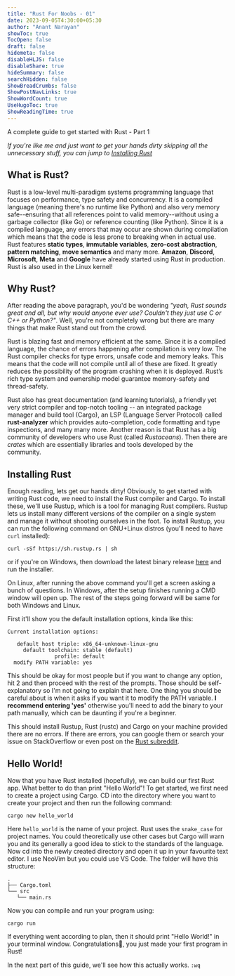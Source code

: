 ```yaml
---
title: "Rust For Noobs - 01"
date: 2023-09-05T4:30:00+05:30
author: "Anant Narayan"
showToc: true
TocOpen: false
draft: false
hidemeta: false
disableHLJS: false
disableShare: true
hideSummary: false
searchHidden: false
ShowBreadCrumbs: false
ShowPostNavLinks: true
ShowWordCount: true
UseHugoToc: true
ShowReadingTime: true
---
```


A complete guide to get started with Rust - Part 1

<!--more-->

*If you're like me and just want to get your hands dirty skipping all the unnecessary stuff, you can jump to [Installing Rust](#installing-rust)*

## What is Rust?
Rust is a low-level multi-paradigm systems programming language that focuses on performance, type safety and concurrency. It is a compiled language (meaning there's no runtime like Python) and also very memory safe--ensuring that all references point to valid memory--without using a garbage collector (like Go) or reference counting (like Python). Since it is a compiled language, any errors that may occur are shown during compilation which means that the code is less prone to breaking when in actual use. Rust features **static types**, **immutable variables**, **zero-cost abstraction**, **pattern matching**, **move semantics** and many more. **Amazon**, **Discord**, **Microsoft**, **Meta** and **Google** have already started using Rust in production. Rust is also used in the Linux kernel!

## Why Rust?
After reading the above paragraph, you'd be wondering *"yeah, Rust sounds great and all, but why would anyone ever use? Couldn't they just use C or C++ or Python?"*. Well, you're not completely wrong but there are many things that make Rust stand out from the crowd.

Rust is blazing fast and memory efficient at the same. Since it is a compiled language, the chance of errors happening after compilation is very low. The Rust compiler checks for type errors, unsafe code and memory leaks. This means that the code will not compile until all of these are fixed. It greatly reduces the possibility of the program crashing when it is deployed. Rust’s rich type system and ownership model guarantee memory-safety and thread-safety. 

Rust also has great documentation (and learning tutorials), a friendly yet very strict compiler and top-notch tooling -- an integrated package manager and build tool (Cargo), an LSP (Language Server Protocol) called **rust-analyzer** which provides auto-completion, code formatting and type inspections, and many many more. Another reason is that Rust has a big community of developers who use Rust (called *Rustaceans*). Then there are *crates* which are essentially libraries and tools developed by the community.

## Installing Rust
Enough reading, lets get our hands dirty! Obviously, to get started with writing Rust code, we need to install the Rust compiler and Cargo. To install these, we'll use Rustup, which is a tool for managing Rust compilers. Rustup lets us install many different versions of the compiler on a single system and manage it without shooting ourselves in the foot. To install Rustup, you can run the following command on GNU+Linux distros (you'll need to have `curl` installed):
```
curl -sSf https://sh.rustup.rs | sh
```
or if you're on Windows, then download the latest binary release [here](https://static.rust-lang.org/rustup/dist/i686-pc-windows-gnu/rustup-init.exe) and run the installer.

On Linux, after running the above command you'll get a screen asking a bunch of questions. In Windows, after the setup finishes running a CMD window will open up. The rest of the steps going forward will be same for both Windows and Linux.

First it'll show you the default installation options, kinda like this:
```
Current installation options:

   default host triple: x86_64-unknown-linux-gnu
     default toolchain: stable (default)
               profile: default
  modify PATH variable: yes
```
This should be okay for most people but if you want to change any option, hit 2 and then proceed with the rest of the prompts. Those should be self-explanatory so I'm not going to explain that here. One thing you should be careful about is when it asks if you want it to modify the PATH variable. **I recommend entering 'yes'** otherwise you'll need to add the binary to your path manually, which can be daunting if you're a beginner.

This should install Rustup, Rust (rustc) and Cargo on your machine provided there are no errors. If there are errors, you can google them or search your issue on StackOverflow or even post on the [Rust subreddit](https://reddit.com/r/rust).

## Hello World!
Now that you have Rust installed (hopefully), we can build our first Rust app. What better to do than print "Hello World"! To get started, we first need to create a project using Cargo. CD into the directory where you want to create your project and then run the following command:
```blah
cargo new hello_world
```
Here `hello_world` is the name of your project. Rust uses the `snake_case` for project names. You could theoretically use other cases but Cargo will warn you and its generally a good idea to stick to the standards of the language. Now cd into the newly created directory and open it up in your favourite text editor. I use NeoVim but you could use VS Code. The folder will have this structure:
```blah
.
├── Cargo.toml
└── src
   └── main.rs
```
Now you can compile and run your program using:
```blah
cargo run
```

If everything went according to plan, then it should print "Hello World!" in your terminal window. Congratulations:partying_face:, you just made your first program in Rust!

In the next part of this guide, we'll see how this actually works. `:wq`